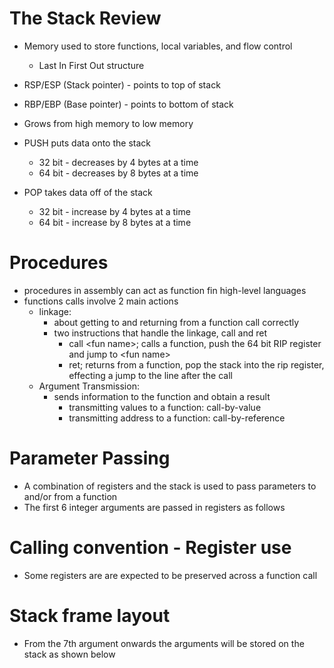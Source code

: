 # The Stack Review
- Memory used to store functions, local variables, and flow control
	- Last In First Out structure

- RSP/ESP (Stack pointer) - points to top of stack
- RBP/EBP (Base pointer) - points to bottom of stack

- Grows from high memory to low memory

- PUSH puts data onto the stack
	- 32 bit - decreases by 4 bytes at a time
	- 64 bit - decreases by 8 bytes at a time

- POP takes data off of the stack
	- 32 bit - increase by 4 bytes at a time
	- 64 bit - increase by 8 bytes at a time


# Procedures
- procedures in assembly can act as function fin high-level languages
- functions calls involve 2 main actions
	- linkage:
		- about getting to and returning from a function call correctly 
		- two instructions that handle the linkage, call and ret
			- call \<fun name>; calls a function, push the 64 bit RIP register and jump to \<fun name>
			- ret; returns from a function, pop the stack into the rip register, effecting a jump to the line after the call
	- Argument Transmission:
		- sends information to the function and obtain a result
			- transmitting values to a function: call-by-value
			- transmitting address to a function: call-by-reference


# Parameter Passing
- A combination of registers and the stack is used to pass parameters to and/or from a function
- The first 6 integer arguments are passed in registers as follows



# Calling convention - Register use
- Some registers are are expected to be preserved across a function call

# Stack frame layout
- From the 7th argument onwards the arguments will be stored on the stack as shown below

